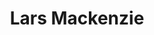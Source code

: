 ---
title: "Lars Mackenzie"
metaDesc: 'The professional website for Lars Mackenzie.'
layout: "layouts/home.html"
intro:
  eyebrow: "Hi, I'm Lars."
  main: "I build engaging, accessible, and collaborative digital environments."
  image: "/images/people-2.jpg"
  imageAlt: "various people"
---